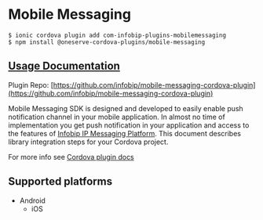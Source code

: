 # Mobile Messaging

```text
$ ionic cordova plugin add com-infobip-plugins-mobilemessaging
$ npm install @oneserve-cordova-plugins/mobile-messaging
```

## [Usage Documentation](https://oneserve.gitbook.io/oneserve-cordova-plugins/plugins/mobile-messaging/)

Plugin Repo: [https://github.com/infobip/mobile-messaging-cordova-plugin](https://github.com/infobip/mobile-messaging-cordova-plugin)

Mobile Messaging SDK is designed and developed to easily enable push notification channel in your mobile application. In almost no time of implementation you get push notification in your application and access to the features of [Infobip IP Messaging Platform](https://portal.infobip.com/push/). This document describes library integration steps for your Cordova project.

For more info see [Cordova plugin docs](https://github.com/infobip/mobile-messaging-cordova-plugin)

## Supported platforms

* Android
  * iOS

